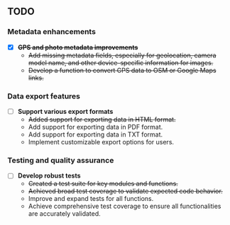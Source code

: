 ## TODO

### Metadata enhancements

- [X] ~~**GPS and photo metadata improvements**~~
  - ~~Add missing metadata fields, especially for geolocation, camera model name, and other device-specific information for images.~~
  - ~~Develop a function to convert GPS data to OSM or Google Maps links.~~

### Data export features

- [ ] **Support various export formats**
  - ~~Added support for exporting data in HTML format.~~
  - Add support for exporting data in PDF format.
  - Add support for exporting data in TXT format.
  - Implement customizable export options for users.

### Testing and quality assurance

- [ ] **Develop robust tests**
  - ~~Created a test suite for key modules and functions.~~
  - ~~Achieved broad test coverage to validate expected code behavior.~~
  - Improve and expand tests for all functions.
  - Achieve comprehensive test coverage to ensure all functionalities are accurately validated.